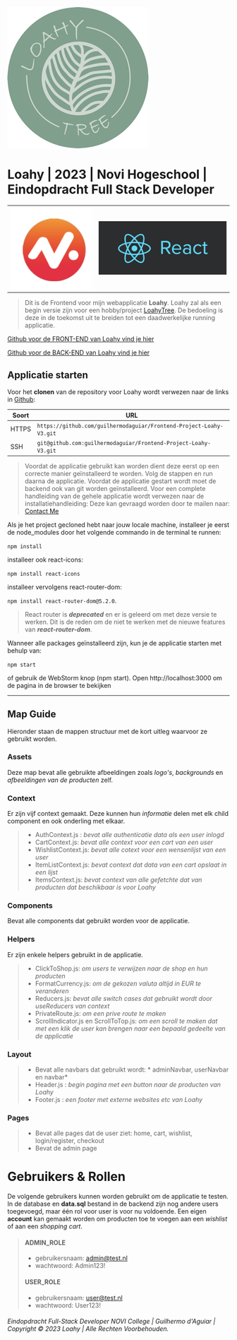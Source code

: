 ![LoahyTree Logo](src/assets/Loahy_logo_DEF_dark_RGB_Normaal_klein.png)

# Loahy | 2023 | Novi Hogeschool | Eindopdracht Full Stack Developer

|                                               |                                      |
|-----------------------------------------------|--------------------------------------|
| ![Novi-Hogeschool](src/assets/logo_novi2.png) | ![React](src/assets/react_klein.png) |

> Dit is de Frontend voor mijn webapplicatie **Loahy**. Loahy zal als een begin versie zijn voor een hobby/project [LoahyTree](https://www.instagram.com/loahytree/).
> De bedoeling is deze in de toekomst uit te breiden tot een daadwerkelijke running applicatie.
>
[Github voor de FRONT-END van Loahy vind je hier]( https://github.com/guilhermodaguiar/Frontend-Project-Loahy-V3)

[Github voor de BACK-END van Loahy vind je hier]( https://github.com/guilhermodaguiar/Backend-Project-Loahy-V3)


## Applicatie starten

Voor het **clonen** van de repository voor Loahy wordt verwezen naar de links in [Github](https://github.com):

| Soort | URL                                                                 |
|-------|---------------------------------------------------------------------|
| HTTPS | `https://github.com/guilhermodaguiar/Frontend-Project-Loahy-V3.git` |
| SSH   | `git@github.com:guilhermodaguiar/Frontend-Project-Loahy-V3.git`     |


>Voordat de applicatie gebruikt kan worden dient deze eerst op een correcte manier geïnstalleerd te worden.
>Volg de stappen en run daarna de applicatie. Voordat de applicatie gestart wordt moet de backend ook van git worden
> geïnstalleerd. Voor een complete handleiding van de gehele applicatie wordt verwezen naar de installatiehandleiding:
> Deze kan gevraagd worden door te mailen naar: [Contact Me](mailto:dguilhermo@gmail.com)
> 

Als je het project gecloned hebt naar jouw locale machine, installeer je eerst de node_modules door het volgende commando in de terminal te runnen:

`npm install`

installeer ook react-icons:

`npm install react-icons`

installeer vervolgens react-router-dom:

`npm install react-router-dom@5.2.0`.

> React router is __*deprecated*__ en er is geleerd om met deze versie te werken.
Dit is de reden om de niet te werken met de nieuwe features van ***react-router-dom***.

Wanneer alle packages geïnstalleerd zijn, kun je de applicatie starten met behulp van:

`npm start`

of gebruik de WebStorm knop (npm start). Open http://localhost:3000 om de pagina in de browser te bekijken

---

## Map Guide
Hieronder staan de mappen structuur met de kort uitleg waarvoor ze gebruikt worden.

### Assets
Deze map bevat alle gebruikte afbeeldingen zoals *logo's*, *backgrounds* en *afbeeldingen van de producten* zelf.


### Context
Er zijn vijf context gemaakt. Deze kunnen hun *informatie* delen met elk child component en ook onderling met elkaar.
> - AuthContext.js :  *bevat alle authenticatie data als een user inlogd*  
> - CartContext.js:  *bevat alle context voor een cart van een user* 
> - WishlistContext.js: *bevat alle cotext voor een wensenlijst van een user*
> - ItemListContext.js: *bevat context dat data van een cart opslaat in een lijst*
> - ItemsContext.js: *bevat context van alle gefetchte dat van producten dat beschikbaar is voor Loahy*

### Components

Bevat alle components dat gebruikt worden voor de applicatie. 

### Helpers
Er zijn enkele helpers gebruikt in de applicatie.
> - ClickToShop.js: *om users te verwijzen naar de shop en hun producten*
> - FormatCurrency.js: *om de gekozen valuta altijd in EUR te veranderen*
> - Reducers.js: *bevat alle switch cases dat gebruikt wordt door useReducers van context*
> - PrivateRoute.js: *om een prive route te maken*
> - ScrollIndicator.js en ScrollToTop.js: *om een scroll te maken dat met een klik de user kan brengen naar een bepaald gedeelte van de applicatie*

### Layout
> - Bevat alle navbars dat gebruikt wordt: * adminNavbar, userNavbar en navbar*
> - Header.js : *begin pagina met een button naar de producten van Loahy*
> - Footer.js : *een footer met externe websites etc van Loahy*


### Pages
> - Bevat alle pages dat de user ziet: home, cart, wishlist, login/register, checkout
> - Bevat de admin page

# Gebruikers & Rollen
De volgende gebruikers kunnen worden gebruikt om de applicatie te testen. In de database en **data.sql** bestand in de backend zijn nog andere users toegevoegd, maar één rol voor user is voor nu voldoende.
Een eigen **account** kan gemaakt worden om producten toe te voegen aan een *wishlist* of aan een *shopping cart*.


>#### ADMIN_ROLE
> - gebruikersnaam: admin@test.nl
> - wachtwoord: Admin123!
>
> #### USER_ROLE
> - gebruikersnaam: user@test.nl
> - wachtwoord: User123!


###### Eindopdracht Full-Stack Developer NOVI College | Guilhermo d'Aguiar | Copyright © 2023 Loahy | Alle Rechten Voorbehouden.
 
